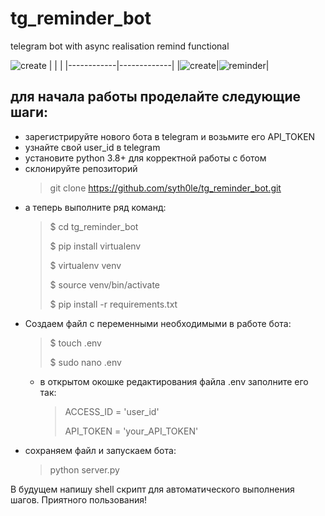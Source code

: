 # tg_reminder_bot
telegram bot with async realisation remind functional

<img src="https://raw.githubusercontent.com/syth0le/tg_reminder_bot/main/screenshots/create.gif" alt="create"/>
| | |
|------------|-------------|
|<img src="https://raw.githubusercontent.com/syth0le/tg_reminder_bot/main/screenshots/create.gif" alt="create"/>|<img src="https://raw.githubusercontent.com/syth0le/tg_reminder_bot/main/screenshots/reminder.gif" alt="reminder"/>|

## для начала работы проделайте следующие шаги:
* зарегистрируйте нового бота в telegram и возьмите его API_TOKEN 
* узнайте свой user_id в telegram
* установите python 3.8+ для корректной работы с ботом
* склонируйте репозиторий
  > git clone https://github.com/syth0le/tg_reminder_bot.git
* а теперь выполните ряд команд:
    >$ cd tg_reminder_bot
    > 
    >$ pip install virtualenv
    > 
    >$ virtualenv venv
    > 
    >$ source venv/bin/activate
    > 
    >$ pip install -r requirements.txt
* Cоздаем файл с переменными необходимыми в работе бота:
    >$ touch .env
    > 
    >$ sudo nano .env
  * в открытом окошке редактирования файла .env заполните его так:
    > ACCESS_ID = 'user_id'
    > 
    > API_TOKEN = 'your_API_TOKEN'
* сохраняем файл и запускаем бота:
    > python server.py

В будущем напишу shell скрипт для автоматического выполнения шагов.
Приятного пользования!
  